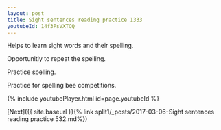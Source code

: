 ```yaml
---
layout: post
title: Sight sentences reading practice 1333
youtubeId: 14f3PsVXTCQ
---
```

 
 
Helps to learn sight words and their spelling.

Opportunitiy to repeat the spelling. 

Practice spelling. 
 
Practice for spelling bee competitions. 
 
{% include youtubePlayer.html id=page.youtubeId %}
 
 

[Next]({{ site.baseurl }}{% link  split1/_posts/2017-03-06-Sight sentences reading practice 532.md%})
 

